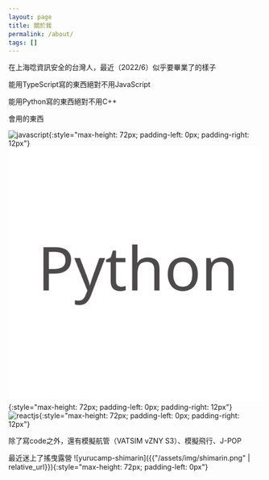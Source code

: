 ```yaml
---
layout: page
title: 關於我
permalink: /about/
tags: []
---
```


在上海唸資訊安全的台灣人，最近（2022/6）似乎要畢業了的樣子

能用TypeScript寫的東西絕對不用JavaScript

能用Python寫的東西絕對不用C++

會用的東西

![javascript](https://raw.githubusercontent.com/mkrl/misbrands/master/javascript.svg){:style="max-height: 72px; padding-left: 0px; padding-right: 12px"} ![python](https://raw.githubusercontent.com/mkrl/misbrands/c4d8e7becaaa67a7eb354dd7ef8ea4dcdd941ead/python.svg){:style="max-height: 72px; padding-left: 0px; padding-right: 12px"} ![reactjs](https://raw.githubusercontent.com/mkrl/misbrands/master/react.svg){:style="max-height: 72px; padding-left: 0px; padding-right: 12px"}

除了寫code之外，還有模擬航管（VATSIM vZNY S3）、模擬飛行、J-POP

最近迷上了搖曳露營 ![yurucamp-shimarin]({{"/assets/img/shimarin.png" | relative_url}}){:style="max-height: 72px; padding-left: 0px"}